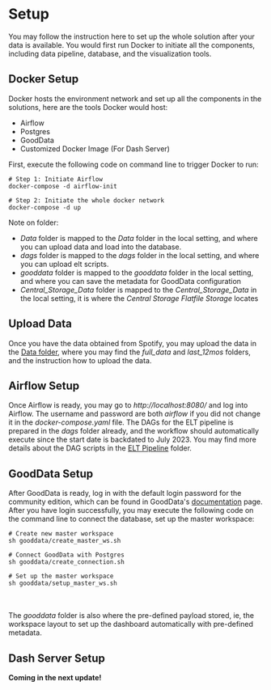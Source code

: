 # Setup
You may follow the instruction here to set up the whole solution after your data is available. You would first run Docker to initiate all the components, including data pipeline, database, and the visualization tools.

## Docker Setup
Docker hosts the environment network and set up all the components in the solutions, here are the tools Docker would host:
<ul>
	<li>Airflow</li>
	<li>Postgres</li>
	<li>GoodData</li>
	<li>Customized Docker Image (For Dash Server)</li>
</ul>

First, execute the following code on command line to trigger Docker to run:

```
# Step 1: Initiate Airflow
docker-compose -d airflow-init

# Step 2: Initiate the whole docker network
docker-compose -d up
```

Note on folder: 
<ul>
	<li><i>Data</i> folder is mapped to the <i>Data</i> folder in the local setting, and where you can upload data and load into the database.</li>
	<li><i>dags</i> folder is mapped to the <i>dags</i> folder in the local setting, and where you can upload elt scripts.</li>
	<li><i>gooddata</i> folder is mapped to the <i>gooddata</i> folder in the local setting, and where you can save the metadata for GoodData configuration</li>
	<li><i>Central_Storage_Data</i> folder is mapped to the <i>Central_Storage_Data</i> in the local setting, it is where the <i>Central Storage Flatfile Storage</i> locates</li>
</ul>

## Upload Data
Once you have the data obtained from Spotify, you may upload the data in the [Data folder](../Data), where you may find the <i>full_data</i> and <i>last_12mos</i> folders, and the instruction how to upload the data.

## Airflow Setup
Once Airflow is ready, you may go to <i>http://localhost:8080/</i> and log into Airflow. The username and password are both <i>airflow</i> if you did not change it in the <i>docker-compose.yaml</i> file. The DAGs for the ELT pipeline is prepared in the <i>dags</i> folder already, and the workflow should automatically execute since the start date is backdated to July 2023. You may find more details about the DAG scripts in the [ELT Pipeline](../Data/ELT/Pipeline) folder.

## GoodData Setup
After GoodData is ready, log in with the default login password for the community edition, which can be found in GoodData's <a href="https://www.gooddata.com/developers/cloud-native/doc/2.4/deploy-and-install/community-edition/">documentation</a> page. After you have login successfully, you may execute the following code on the command line to connect the database, set up the master workspace:

```
# Create new master workspace
sh gooddata/create_master_ws.sh

# Connect GoodData with Postgres
sh gooddata/create_connection.sh

# Set up the master workspace
sh gooddata/setup_master_ws.sh
```

<br><br>
The <i>gooddata</i> folder is also where the pre-defined payload stored, ie, the workspace layout to set up the dashboard automatically with pre-defined metadata.

## Dash Server Setup
<b>Coming in the next update!</b>